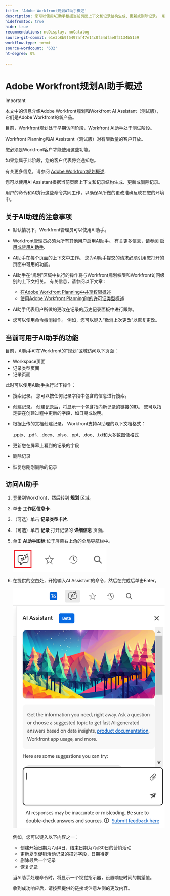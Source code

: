```yaml
---
title: 'Adobe Workfront规划AI助手概述'
description: 您可以使用AI助手根据当前页面上下文和记录结构生成、更新或删除记录。 用户的命令和AI执行这些命令共同工作，以确保AI所做的更改准确反映在您的环境中。
hidefromtoc: true
hide: true
recommendations: noDisplay, noCatalog
source-git-commit: e1e3b8b9f5497af47e14c0f54dfae8f2134b5159
workflow-type: tm+mt
source-wordcount: '632'
ht-degree: 0%

---
```



# Adobe Workfront规划AI助手概述

<!-- update TOC and miniTOC when making this live-->

>[!IMPORTANT]
>
>本文中的信息介绍Adobe Workfront规划和Workfront AI Assistant（测试版），它们是Adobe Workfront的新产品。
>
>目前，Workfront规划处于早期访问阶段，Workfront AI助手处于测试阶段。
>
>Workfront Planning和AI Assistant（测试版）对有限数量的客户开放。
>
>您必须是Workfront客户才能使用这些功能。
>
>如果您属于此阶段，您的客户代表将会通知您。
>
>有关更多信息，请参阅 [Adobe Workfront规划概述](/help/quicksilver/planning/general/planning-overview.md).

您可以使用AI Assistant根据当前页面上下文和记录结构生成、更新或删除记录。

用户的命令和AI执行这些命令共同工作，以确保AI所做的更改准确反映在您的环境中。

## 关于AI助理的注意事项

* 默认情况下，Workfront管理员可以使用AI助手。

* Workfront管理员必须为所有其他用户启用AI助手。 有关更多信息，请参阅 [启用或禁用AI助手](/help/quicksilver/workfront-basics/ai-assistant/enable-or-disable-assistant.md).

* AI助手在每个页面的上下文中工作。 您为AI助手提交的请求必须引用您打开的页面中可用的功能。

* AI助手在“规划”区域中执行的操作将与Workfront规划权限和Workfront访问级别的上下文相关。 有关信息，请参阅以下文章：

   * [在Adobe Workfront Planning中共享权限概述](/help/quicksilver/planning/access/sharing-permissions-overview.md)
   * [使用Adobe Workfront Planning时的许可证类型概述](/help/quicksilver/planning/access/license-type-overview.md)

* AI助手代表用户所做的更改在记录的历史记录面板中进行跟踪。

* 您可以使用命令撤消操作。 例如，您可以键入“撤消上次更改”以恢复更改。

## 当前可用于AI助手的功能

目前，AI助手可在Workfront的“规划”区域访问以下页面：

* Workspace页面
* 记录类型页面
* 记录页面

此时可以使用AI助手执行以下操作：

* 搜索记录。 您可以按任何记录字段中包含的信息进行搜索。
* 创建记录。 创建记录后，将显示一个包含指向新记录的链接的ID。 您可以指定要在创建过程中更新的字段，如日期或说明。
* 根据上传的文档创建记录。 Workfront支持AI助理的以下文档格式：

  .pptx、.pdf、.docx、.xlsx、.ppt、.doc、.txt和大多数图像格式
* 更新您在屏幕上看到的记录的字段
* 删除记录
* 恢复您刚刚删除的记录

## 访问AI助手

1. 登录到Workfront，然后转到 **规划** 区域。

1. 单击 **工作区信息卡**.

1. （可选）单击 **记录类型卡片**.

1. （可选）单击 **记录** 打开记录的 **详细信息** 页面。

1. 单击 **AI助手图标** 位于屏幕右上角的全局导航栏中。

   ![](assets/ai-assistant-icon-highlighted.png)

1. 在提供的空白处，开始输入AI Assistant的命令，然后在完成后单击Enter。

   ![](assets/ai-assistant-panel-with-empty-command-box.png)

   例如，您可以键入以下内容之一：

   * 创建开始日期为7月4日、结束日期为7月30日的营销活动
   * 更新夏季促销活动记录的描述字段，日期待定
   * 删除最后一个记录
   * 恢复记录

   当AI助手处理命令时，将显示一个视觉指示器，设置响应时间的期望值。

   收到成功响应后，请按照提供的链接或注意左侧的更改内容。
